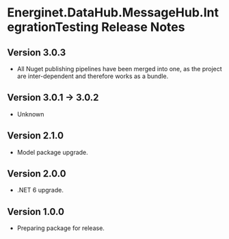 # Energinet.DataHub.MessageHub.IntegrationTesting Release Notes

## Version 3.0.3

- All Nuget publishing pipelines have been merged into one, as the project are inter-dependent and therefore works as a bundle.

## Version 3.0.1 -> 3.0.2

- Unknown

## Version 2.1.0

- Model package upgrade.

## Version 2.0.0

- .NET 6 upgrade.

## Version 1.0.0

- Preparing package for release.
